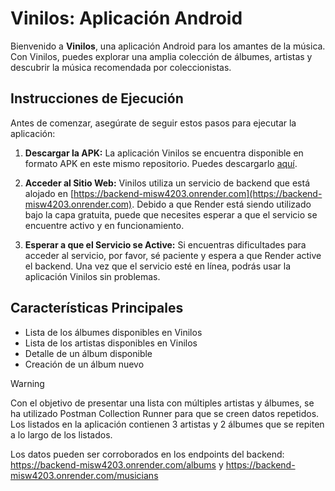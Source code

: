 # Vinilos: Aplicación Android

Bienvenido a **Vinilos**, una aplicación Android para los amantes de la música. Con Vinilos, puedes explorar una amplia colección de álbumes, artistas y descubrir la música recomendada por coleccionistas.

## Instrucciones de Ejecución

Antes de comenzar, asegúrate de seguir estos pasos para ejecutar la aplicación:

1. **Descargar la APK:** La aplicación Vinilos se encuentra disponible en formato APK en este mismo repositorio. Puedes descargarlo [aquí](https://github.com/sebsulloa/vinilos-4203-2023-15/blob/main/app/release/app-release.apk).

2. **Acceder al Sitio Web:** Vinilos utiliza un servicio de backend que está alojado en [https://backend-misw4203.onrender.com](https://backend-misw4203.onrender.com). Debido a que Render está siendo utilizado bajo la capa gratuita, puede que necesites esperar a que el servicio se encuentre activo y en funcionamiento.

3. **Esperar a que el Servicio se Active:** Si encuentras dificultades para acceder al servicio, por favor, sé paciente y espera a que Render active el backend. Una vez que el servicio esté en línea, podrás usar la aplicación Vinilos sin problemas.

## Características Principales

- Lista de los álbumes disponibles en Vinilos
- Lista de los artistas disponibles en Vinilos
- Detalle de un álbum disponible
- Creación de un álbum nuevo

> [!WARNING] 
> Con el objetivo de presentar una lista con múltiples artistas y álbumes, se ha utilizado Postman Collection Runner para que se creen datos repetidos. Los listados en la aplicación contienen 3 artistas y 2 álbumes que se repiten a lo largo de los listados.

Los datos pueden ser corroborados en los endpoints del backend: https://backend-misw4203.onrender.com/albums y https://backend-misw4203.onrender.com/musicians
